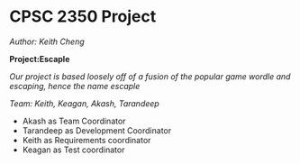 # CPSC 2350 Project

*Author: Keith Cheng*

**Project:Escaple**

*Our project is based loosely off of a fusion of the popular game wordle and escaping, hence the name escaple*

*Team: Keith, Keagan, Akash, Tarandeep*

- Akash as Team Coordinator
- Tarandeep as Development Coordinator
- Keith as Requirements coordinator
- Keagan as Test coordinator
